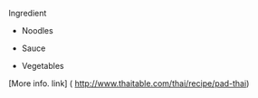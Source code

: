 Ingredient
   *   Noodles
   
   *  Sauce
   
   * Vegetables
   
[More info. link] ( http://www.thaitable.com/thai/recipe/pad-thai)
   
   
